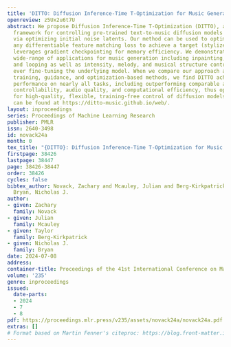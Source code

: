 ```yaml
---
title: 'DITTO: Diffusion Inference-Time T-Optimization for Music Generation'
openreview: z5Ux2u6t7U
abstract: We propose Diffusion Inference-Time T-Optimization (DITTO), a general-purpose
  framework for controlling pre-trained text-to-music diffusion models at inference-time
  via optimizing initial noise latents. Our method can be used to optimize through
  any differentiable feature matching loss to achieve a target (stylized) output and
  leverages gradient checkpointing for memory efficiency. We demonstrate a surprisingly
  wide-range of applications for music generation including inpainting, outpainting,
  and looping as well as intensity, melody, and musical structure control – all without
  ever fine-tuning the underlying model. When we compare our approach against related
  training, guidance, and optimization-based methods, we find DITTO achieves state-of-the-art
  performance on nearly all tasks, including outperforming comparable approaches on
  controllability, audio quality, and computational efficiency, thus opening the door
  for high-quality, flexible, training-free control of diffusion models. Sound examples
  can be found at https://ditto-music.github.io/web/.
layout: inproceedings
series: Proceedings of Machine Learning Research
publisher: PMLR
issn: 2640-3498
id: novack24a
month: 0
tex_title: "{DITTO}: Diffusion Inference-Time T-Optimization for Music Generation"
firstpage: 38426
lastpage: 38447
page: 38426-38447
order: 38426
cycles: false
bibtex_author: Novack, Zachary and Mcauley, Julian and Berg-Kirkpatrick, Taylor and
  Bryan, Nicholas J.
author:
- given: Zachary
  family: Novack
- given: Julian
  family: Mcauley
- given: Taylor
  family: Berg-Kirkpatrick
- given: Nicholas J.
  family: Bryan
date: 2024-07-08
address:
container-title: Proceedings of the 41st International Conference on Machine Learning
volume: '235'
genre: inproceedings
issued:
  date-parts:
  - 2024
  - 7
  - 8
pdf: https://proceedings.mlr.press/v235/assets/novack24a/novack24a.pdf
extras: []
# Format based on Martin Fenner's citeproc: https://blog.front-matter.io/posts/citeproc-yaml-for-bibliographies/
---
```

